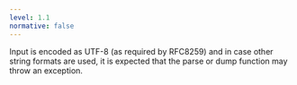 ```yaml
---
level: 1.1
normative: false
---
```


Input is encoded as UTF-8 (as required by RFC8259) and in case other string formats are used, it is expected that the parse or dump function may throw an exception.
